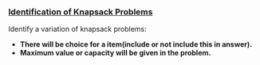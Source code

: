 ### [Identification of Knapsack Problems](https://www.youtube.com/watch?v=iBnWHZmlIyY&list=PL_z_8CaSLPWekqhdCPmFohncHwz8TY2Go&index=6)   

Identify a variation of knapsack problems:    
* **There will be choice for a item(include or not include this in answer).**   
* **Maximum value or capacity will be given in the problem.**   

